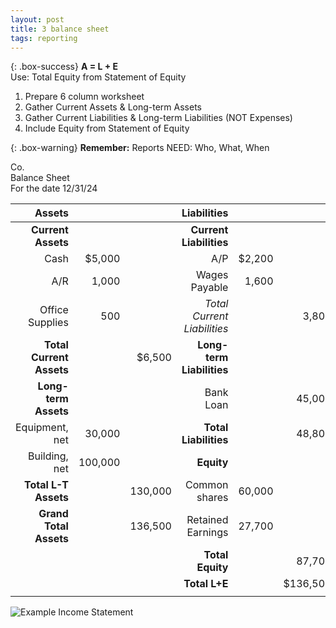 ```yaml
---
layout: post
title: 3 balance sheet
tags: reporting
---
```


{: .box-success}
**A = L + E**  
Use: Total Equity from Statement of Equity   

1. Prepare 6 column worksheet   
2. Gather Current Assets & Long-term Assets  
3. Gather Current Liabilities & Long-term Liabilities (NOT Expenses)  
4. Include Equity from Statement of Equity 

{: .box-warning}
**Remember:** Reports NEED: Who, What, When  



Co.    
Balance Sheet   
For the date 12/31/24   

|Assets|  |  |Liabilities| | |
| -: | -: | -: | -: | -: | -: |
|**Current Assets**| | |**Current Liabilities**| | |
|Cash|$5,000| |A/P|$2,200| |
|A/R|1,000| |Wages Payable|1,600| |
|Office Supplies|500| |*Total Current Liabilities*| |3,800|
|**Total Current Assets**| |$6,500 |**Long-term Liabilities**| | |
|**Long-term Assets**| | |Bank Loan| |45,000|
|Equipment, net|30,000| |**Total Liabilities**| |48,800|
|Building, net|100,000| |**Equity**|| |
|**Total L-T Assets**| |130,000 |Common shares|60,000| |
|**Grand Total Assets** | |136,500|Retained Earnings|27,700| |
| | | |**Total Equity**| |87,700|
| | | |**Total L+E**| |$136,500|
| | | || ||


   
![Example Income Statement](/assets/tony-bell/balance.sheet.numbers.png)   


